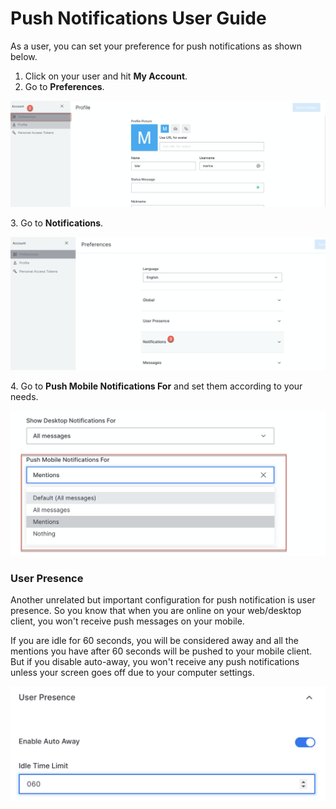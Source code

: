 # Push Notifications User Guide

As a user, you can set your preference for push notifications as shown below.

1. Click on your user and hit **My Account**.
2. Go to **Preferences**.

![](<../../../.gitbook/assets/image (144).png>)

3\. Go to **Notifications**.

![](<../../../.gitbook/assets/image (145).png>)

4\. Go to **Push Mobile Notifications For** and set them according to your needs.

![](<../../../.gitbook/assets/image (146).png>)

### &#x20;User Presence

Another unrelated but important configuration for push notification is user presence. So you know that when you are online on your web/desktop client,  you won't receive push messages on your mobile.&#x20;

If you are idle for 60 seconds, you will be considered away and all the mentions you have after 60 seconds will be pushed to your mobile client. But if you disable auto-away, you won't receive any push notifications unless your screen goes off due to your computer settings.

![](<../../../.gitbook/assets/image (148).png>)

